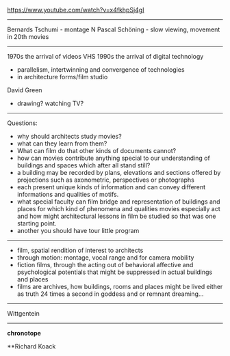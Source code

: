 https://www.youtube.com/watch?v=x4fkhpSj4gI

---

Bernards Tschumi - montage
N
Pascal Schöning - slow viewing, movement in 20th movies

---
1970s the arrival of videos
VHS
1990s the arrival of digital technology
- parallelism, intertwinning and convergence of technologies
- in architecture forms/film studio

David Green
- drawing? watching TV?

---
Questions:
- why should architects study movies?
- what can they learn from them?
- What can film do that other kinds of documents cannot?
- how can movies contribute anything special to our understanding of buildings and spaces which after all stand still?
- a building may be recorded by plans, elevations and sections offered by projections such as axonometric, perspectives or photographs
- each present unique kinds of information and can convey different informations and qualities of motifs.
- what special faculty can film bridge and representation of buildings and places for which kind of phenomena and qualities movies especially act and how might architectural lessons in film be studied so that was one starting point.
- another you should have tour little program
- ---

- film, spatial rendition of interest to architects 
- through motion: montage, vocal range and for camera mobility
- fiction films, through the acting out of behavioral affective and psychological potentials that might be suppressed in actual buildings and places
- films are archives, how buildings, rooms and places might be lived either as truth 24 times a second in goddess and or remnant dreaming...
---
Wittgentein

---
**chronotope**
 

**Richard Koack